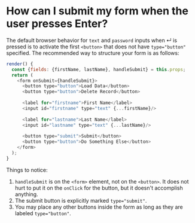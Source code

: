 # How can I submit my form when the user presses Enter?
  
The default browser behavior for `text` and `password` inputs when ↵ is pressed is to activate the first `<button>`
that does not have `type="button"` specified. The recommended way to structure your form is as follows:

```javascript
render() {
  const {fields: {firstName, lastName}, handleSubmit} = this.props;
  return (
    <form onSubmit={handleSubmit}>
      <button type="button">Load Data</button>
      <button type="button">Delete Record</button>
      
      <label for="firstname">First Name</label>
      <input id="firstname" type="text" {...firstName}/>
      
      <label for="lastname">Last Name</label>
      <input id="lastname" type="text" {...lastName}/>
      
      <button type="submit">Submit</button>
      <button type="button">Do Something Else</button>
    </form>
  );
}
```

Things to notice:

1. `handleSubmit` is on the `<form>` element, not on the `<button>`. It does not hurt to put it on the `onClick` for 
the button, but it doesn't accomplish anything.
2. The submit button is explicitly marked `type="submit"`.
3. You may place any other buttons inside the form as long as they are labeled `type="button"`.
